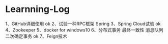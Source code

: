 # Learnning-Log
1、GitHub详细使用 ok
2、试验一种RPC框架 Spring
3、Spring Cloud试验 ok
4、Zookeeper
5、docker for windows10
6、分布式事务 最终一致性 消息队列 二次确定事务 ok
7、Feign技术

